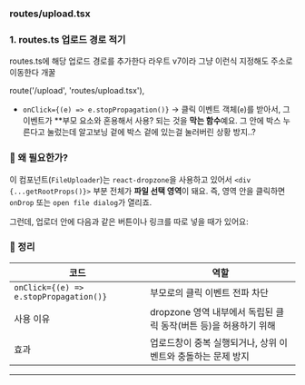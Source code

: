 ### routes/upload.tsx

### 1. routes.ts 업로드 경로 적기
routes.ts에 해당 업로드 경로를 추가한다
라우트 v7이라 그냥 이런식 지정해도 주소로 이동한다 개꿀

route('/upload', 'routes/upload.tsx'),


* `onClick={(e) => e.stopPropagation()}`
  → 클릭 이벤트 객체(`e`)를 받아서,
  그 이벤트가 **부모 요소와 혼용해서 사용? 되는 것을 **막는 함수**예요.
  그 안에 박스 누른다고 눌렀는데 알고보닝 겉에 박스 겉에 있는걸 눌러버린 상황 방지..?
  

### 🔹 왜 필요한가?

이 컴포넌트(`FileUploader`)는 `react-dropzone`을 사용하고 있어서
`<div {...getRootProps()}>` 부분 전체가 **파일 선택 영역**이 돼요.
즉, 영역 안을 클릭하면 `onDrop` 또는 `open file dialog`가 열리죠.

그런데, 업로더 안에 다음과 같은 버튼이나 링크를 따로 넣을 때가 있어요:



### 🔹 정리

| 코드                                     | 역할                                        |
| -------------------------------------- | ----------------------------------------- |
| `onClick={(e) => e.stopPropagation()}` | 부모로의 클릭 이벤트 전파 차단                         |
| 사용 이유                                  | dropzone 영역 내부에서 독립된 클릭 동작(버튼 등)을 허용하기 위해 |
| 효과                                     | 업로드창이 중복 실행되거나, 상위 이벤트와 충돌하는 문제 방지        |

---
